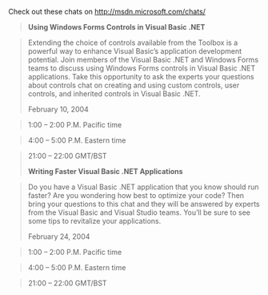 Check out these chats on <a href="http://msdn.microsoft.com/chats/" target="_blank">http://msdn.microsoft.com/chats/</a>

> **Using Windows Forms Controls in Visual Basic .NET** 
  
>   
> Extending the choice of controls available from the Toolbox is a powerful way to enhance Visual Basic&#8217;s application development potential. Join members of the Visual Basic .NET and Windows Forms teams to discuss using Windows Forms controls in Visual Basic .NET applications. Take this opportunity to ask the experts your questions about controls chat on creating and using custom controls, user controls, and inherited controls in Visual Basic .NET.
> 
> February 10, 2004
  
> 1:00 – 2:00 P.M. Pacific time
  
> 4:00 – 5:00 P.M. Eastern time
  
> 21:00 – 22:00 GMT/BST
> 
> **Writing Faster Visual Basic .NET Applications**
  
> Do you have a Visual Basic .NET application that you know should run faster? Are you wondering how best to optimize your code? Then bring your questions to this chat and they will be answered by experts from the Visual Basic and Visual Studio teams. You&#8217;ll be sure to see some tips to revitalize your applications. 
> 
> February 24, 2004
  
> 1:00 – 2:00 P.M. Pacific time
  
> 4:00 – 5:00 P.M. Eastern time
  
> 21:00 – 22:00 GMT/BST